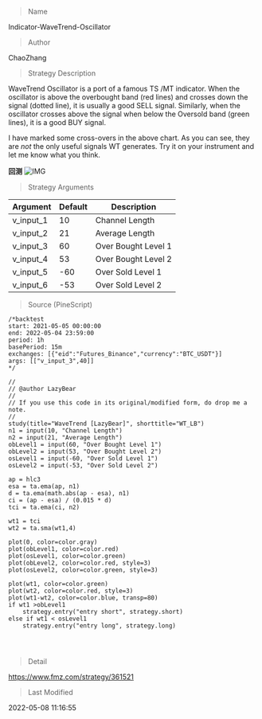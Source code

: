 
> Name

Indicator-WaveTrend-Oscillator

> Author

ChaoZhang

> Strategy Description

WaveTrend Oscillator is a port of a famous TS /MT indicator.
When the oscillator is above the overbought band (red lines) and crosses down the signal (dotted line), it is usually a good SELL signal. Similarly, when the oscillator crosses above the signal when below the Oversold band (green lines), it is a good BUY signal.

I have marked some cross-overs in the above chart. As you can see, they are *not* the only useful signals WT generates. Try it on your instrument and let me know what you think.

**回测**
 ![IMG](https://www.fmz.com/upload/asset/1e6ca21012dec675df4.png) 

> Strategy Arguments



|Argument|Default|Description|
|----|----|----|
|v_input_1|10|Channel Length|
|v_input_2|21|Average Length|
|v_input_3|60|Over Bought Level 1|
|v_input_4|53|Over Bought Level 2|
|v_input_5|-60|Over Sold Level 1|
|v_input_6|-53|Over Sold Level 2|


> Source (PineScript)

``` pinescript
/*backtest
start: 2021-05-05 00:00:00
end: 2022-05-04 23:59:00
period: 1h
basePeriod: 15m
exchanges: [{"eid":"Futures_Binance","currency":"BTC_USDT"}]
args: [["v_input_3",40]]
*/

//
// @author LazyBear
//
// If you use this code in its original/modified form, do drop me a note. 
//
study(title="WaveTrend [LazyBear]", shorttitle="WT_LB")
n1 = input(10, "Channel Length")
n2 = input(21, "Average Length")
obLevel1 = input(60, "Over Bought Level 1")
obLevel2 = input(53, "Over Bought Level 2")
osLevel1 = input(-60, "Over Sold Level 1")
osLevel2 = input(-53, "Over Sold Level 2")
 
ap = hlc3 
esa = ta.ema(ap, n1)
d = ta.ema(math.abs(ap - esa), n1)
ci = (ap - esa) / (0.015 * d)
tci = ta.ema(ci, n2)
 
wt1 = tci
wt2 = ta.sma(wt1,4)

plot(0, color=color.gray)
plot(obLevel1, color=color.red)
plot(osLevel1, color=color.green)
plot(obLevel2, color=color.red, style=3)
plot(osLevel2, color=color.green, style=3)

plot(wt1, color=color.green)
plot(wt2, color=color.red, style=3)
plot(wt1-wt2, color=color.blue, transp=80)
if wt1 >obLevel1
    strategy.entry("entry short", strategy.short)
else if wt1 < osLevel1
    strategy.entry("entry long", strategy.long)




```

> Detail

https://www.fmz.com/strategy/361521

> Last Modified

2022-05-08 11:16:55

